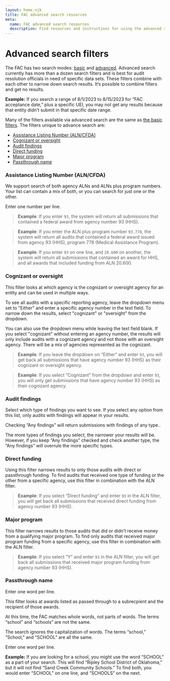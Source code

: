 ```yaml
---
layout: home.njk
title: FAC advanced search resources
meta:
  name: FAC advanced search resources
  description: Find resources and instructions for using the advanced search tool from the FAC.
---
```


# Advanced search filters

The FAC has two search modes: [basic](https://app.fac.gov/dissemination/search/) and [advanced](https://app.fac.gov/dissemination/search/advanced/). Advanced search currently has more than a dozen search filters and is best for audit resolution officials in need of specific data sets.  These filters combine with each other to narrow down search results. It’s possible to combine filters and get no results.

**Example:** If you search a range of 8/1/2023 to 8/15/2023 for “FAC acceptance date,”  plus a specific UEI, you may not get any results because that entity didn’t submit in that specific date range.

Many of the filters available via advanced search are the same as [the basic filters]({{config.baseUrl}}search-resources/filters). The filters unique to advance search are:

- [Assistance Listing Number (ALN/CFDA)](#assistance-listing-number-alncfda)
- [Cognizant or oversight](#cognizant-or-oversight)
- [Audit findings](#audit-findings)
- [Direct funding](#direct-funding)
- [Major program](#major-program)
- [Passthrough name](#passthrough-name)

### <a name=assistance-listing-number-alncfda></a>Assistance Listing Number (ALN/CFDA)

We support search of both agency ALNs and ALNs plus program numbers. Your list can contain a mix of both, or you can search for just one or the other.

Enter one number per line.

> **Example**: If you enter `93`, the system will return all submissions that contained a federal award from agency number 93 (HHS).

> **Example**: If you enter the ALN plus program number `93.778`, the system will return all audits that contained a federal award issued from agency 93 (HHS), program 778 (Medical Assistance Program).

> **Example**: If you enter `93` on one line, and `20.600` on another, the system will return all submissions that contained an award for HHS, and all awards that included funding from ALN 20.600. 

### <a name=cognizant-or-oversight></a>Cognizant or oversight

This filter looks at which agency is the cognizant or oversight agency for an entity and can be used in multiple ways.

To see all audits with a specific reporting agency, leave the dropdown menu set to "Either" and enter a specific agency number in the text field. To narrow down the results, select "cognizant" or "oversight" from the dropdown.

You can also use the dropdown menu while leaving the text field blank. If you select "cognizant" without entering an agency number, the results will only include audits with a cognizant agency and not those with an oversight agency. There will be a mix of agencies represented as the cognizant.

> **Example**: If you leave the dropdown on “Either” and enter `93`, you will get back all submissions that have agency number 93 (HHS) as their cognizant or oversight agency.

> **Example**: If you select “Cognizant” from the dropdown and enter `93`, you will only get submissions that have agency number 93 (HHS) as their cognizant agency.

### <a name=audit-findings></a>Audit findings
Select which type of findings you want to see. If you select any option from this list, only audits with findings will appear in your results.

Checking “Any findings” will return submissions with findings of any type.. 

The more types of findings you select, the narrower your results will be. However, if you keep “Any findings” checked and check another type, the “Any findings” will overrule the more specific types.

### <a name=direct-funding></a>Direct funding
Using this filter narrows results to only those audits with direct or passthrough funding. To find audits that received one type of funding or the other from a specific agency, use this filter in combination with the ALN filter.

> **Example**: If you select “Direct funding” and enter `93` in the ALN filter, you will get back all submissions that received direct funding from agency number 93 (HHS).

### <a name=major-program></a>Major program
This filter narrows results to those audits that did or didn’t receive money from a qualifying major program. To find only audits that received major program funding from a specific agency, use this filter in combination with the ALN filter.

> **Example**: If you select “Y” and enter `93` in the ALN filter, you will get back all submissions that received major program funding from agency number 93 (HHS).

### <a name=passthrough-name></a>Passthrough name
Enter one word per line.

This filter looks at awards listed as passed through to a subrecpient and the recipient of those awards.

At this time, the FAC matches whole words, not parts of words. The terms “school” and “schools” are not the same.

The search ignores the capitalization of words. The terms “school,” “School,” and “SCHOOL” are all the same.

Enter one word per line.

**Example:** If  you are looking for a school, you might use the word “SCHOOL” as a part of your search. This will find “Ripley School District of Oklahoma,” but it will not find “Sand Creek Community Schools.” To find both, you would enter “SCHOOL” on one line, and “SCHOOLS” on the next.